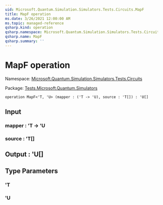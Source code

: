 ```yaml
---
uid: Microsoft.Quantum.Simulation.Simulators.Tests.Circuits.MapF
title: MapF operation
ms.date: 3/26/2021 12:00:00 AM
ms.topic: managed-reference
qsharp.kind: operation
qsharp.namespace: Microsoft.Quantum.Simulation.Simulators.Tests.Circuits
qsharp.name: MapF
qsharp.summary: ''
---
```


# MapF operation

Namespace: [Microsoft.Quantum.Simulation.Simulators.Tests.Circuits](xref:Microsoft.Quantum.Simulation.Simulators.Tests.Circuits)

Package: [Tests.Microsoft.Quantum.Simulators](https://nuget.org/packages/Tests.Microsoft.Quantum.Simulators)




```qsharp
operation MapF<'T, 'U> (mapper : ('T -> 'U), source : 'T[]) : 'U[]
```


## Input

### mapper : 'T -> 'U




### source : 'T[]





## Output : 'U[]



## Type Parameters

### 'T


### 'U

